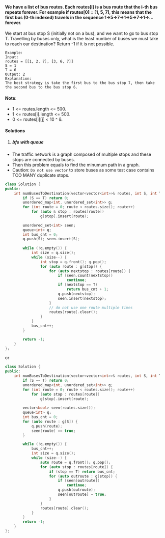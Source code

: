 #### We have a list of bus routes. Each routes[i] is a bus route that the i-th bus repeats forever. For example if routes[0] = [1, 5, 7], this means that the first bus (0-th indexed) travels in the sequence 1->5->7->1->5->7->1->... forever.

We start at bus stop S (initially not on a bus), and we want to go to bus stop T. Travelling by buses only, what is the least number of buses we must take to reach our destination? Return -1 if it is not possible.

```
Example:
Input: 
routes = [[1, 2, 7], [3, 6, 7]]
S = 1
T = 6
Output: 2
Explanation: 
The best strategy is take the first bus to the bus stop 7, then take the second bus to the bus stop 6.
```

#### Note:

-    1 <= routes.length <= 500.
-    1 <= routes[i].length <= 500.
-    0 <= routes[i][j] < 10 ^ 6.

#### Solutions

1. ##### bfs with queue

- The traffic network is a graph composed of multiple stops and these stops are connected by buses.
- Then this problem equals to find the minumum path in a graph.
- Caution: `Do not use vector` to store buses as some test case contains TOO MANY duplicate stops.


```c++
class Solution {
public:
    int numBusesToDestination(vector<vector<int>>& routes, int S, int T) {
        if (S == T) return 0;
        unordered_map<int, unordered_set<int>> g;
        for (int route = 0; route < routes.size(); route++)
            for (auto & stop : routes[route])
                g[stop].insert(route);
            
        unordered_set<int> seen;
        queue<int> q;
        int bus_cnt = 0;
        q.push(S); seen.insert(S);
        
        while (!q.empty()) {
            int size = q.size();
            while (size--) {
                int stop = q.front(); q.pop();
                for (auto route : g[stop]) {
                    for (auto nextstop : routes[route]) {
                        if (seen.count(nextstop))
                            continue;
                        if (nextstop == T)
                            return bus_cnt + 1;
                        q.push(nextstop);
                        seen.insert(nextstop);
                    }
                    // do not use one route multiple times
                    routes[route].clear();
                }
            }
            bus_cnt++;
        }

        return -1;
    }
};
```

or

```c++
class Solution {
public:
    int numBusesToDestination(vector<vector<int>>& routes, int S, int T) {
        if (S == T) return 0;
        unordered_map<int, unordered_set<int>> g;
        for (int route = 0; route < routes.size(); route++)
            for (auto stop : routes[route])
                g[stop].insert(route);
        
        vector<bool> seen(routes.size());
        queue<int> q;
        int bus_cnt = 0;
        for (auto route : g[S]) {
            q.push(route);
            seen[route] == true;
        }

        while (!q.empty()) {
            bus_cnt++;
            int size = q.size();
            while (size--) {
                auto route = q.front(); q.pop();
                for (auto stop : routes[route]) {
                    if (stop == T) return bus_cnt;
                    for (auto outroute : g[stop]) {
                        if (seen[outroute])
                            continue;
                        q.push(outroute);
                        seen[outroute] = true;
                    }
                }
                routes[route].clear();
            }
        }
        return -1;
    }
};
```
